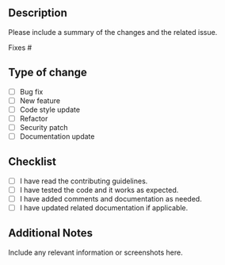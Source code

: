 ## Description

Please include a summary of the changes and the related issue. 

Fixes #

## Type of change

- [ ] Bug fix
- [ ] New feature
- [ ] Code style update
- [ ] Refactor
- [ ] Security patch
- [ ] Documentation update

## Checklist

- [ ] I have read the contributing guidelines.
- [ ] I have tested the code and it works as expected.
- [ ] I have added comments and documentation as needed.
- [ ] I have updated related documentation if applicable.

## Additional Notes

Include any relevant information or screenshots here.